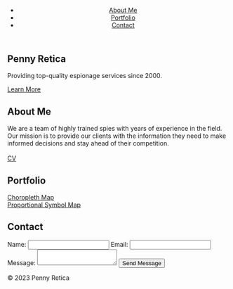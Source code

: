 <!DOCTYPE html>
<html>
  <head>
    <title>Penny Retica</title>
    <link rel="stylesheet" href="style.css">
  </head>
  <body>
    <header>
      <nav>
        <ul>
          <li><a href="#about-me">About Me</a></li>
          <li><a href="#portfolio">Portfolio</a></li>
          <li><a href="#contact">Contact</a></li>
        </ul>
      </nav>
    </header>
    <main>
      <section class="hero">
        <h1>Penny Retica</h1>
        <p>Providing top-quality espionage services since 2000.</p>
        <a href="#about-me" class="button">Learn More</a>
      </section>
      <section class="about me">
        <h2>About Me</h2>
        <p>We are a team of highly trained spies with years of experience in the field. Our mission is to provide our clients with the information they need to make informed decisions and stay ahead of their competition. <br> <br> <a href="google.com">CV</a> </p>
      </section>
      <section class="portfolio">
        <h2>Portfolio</h2>
        <p><a href="google.com">Choropleth Map</a>
        <br> <a href="google.com">Proportional Symbol Map</a>
      </section>
      <section class="contact">
        <h2>Contact</h2>
        <form action="#">
          <label for="name">Name:</label>
          <input type="text" id="name" name="name">
          <label for="email">Email:</label>
          <input type="email" id="email" name="email">
          <label for="message">Message:</label>
          <textarea id="message" name="message"></textarea>
          <button type="submit">Send Message</button>
        </form>
      </section>
    </main>
    <footer>
      <p>&copy; 2023 Penny Retica</p>
    </footer>
  </body>
</html>
